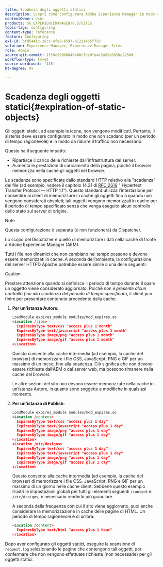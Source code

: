 ```yaml
---
title: Scadenza degli oggetti statici
description: Scopri come configurare Adobe Experience Manager in modo che gli oggetti statici non scadano (per un periodo di tempo ragionevole).
contentOwner: User
products: SG_EXPERIENCEMANAGER/6.5/SITES
topic-tags: configuring
content-type: reference
feature: Configuring
exl-id: bfd5441c-19cc-4fa8-b597-b1221465f75d
solution: Experience Manager, Experience Manager Sites
role: Admin
source-git-commit: 1f56c99980846400cfde8fa4e9a55e885bc2258d
workflow-type: tm+mt
source-wordcount: '416'
ht-degree: 0%

---
```


# Scadenza degli oggetti statici{#expiration-of-static-objects}

Gli oggetti statici, ad esempio le icone, non vengono modificati. Pertanto, il sistema deve essere configurato in modo che non scadano (per un periodo di tempo ragionevole) e in modo da ridurre il traffico non necessario.

Questo ha il seguente impatto:

* Ripartisce il carico delle richieste dall&#39;infrastruttura del server.
* Aumenta le prestazioni di caricamento della pagina, poiché il browser memorizza nella cache gli oggetti nel browser.

Le scadenze sono specificate dallo standard HTTP relativo alla &quot;scadenza&quot; dei file (ad esempio, vedere il capitolo 14.21 di [RFC 2616](https://www.ietf.org/rfc/rfc2616.txt) &quot; Hypertext Transfer Protocol — HTTP 1.1&quot;). Questo standard utilizza l’intestazione per consentire ai client di memorizzare in cache gli oggetti fino a quando non vengono considerati obsoleti; tali oggetti vengono memorizzati in cache per il periodo di tempo specificato senza che venga eseguito alcun controllo dello stato sul server di origine.

>[!NOTE]
>
>Questa configurazione è separata (e non funzionerà) da Dispatcher.
>
>Lo scopo del Dispatcher è quello di memorizzare i dati nella cache di fronte a Adobe Experience Manager (AEM).

Tutti i file non dinamici che non cambiano nel tempo possono e devono essere memorizzati in cache. A seconda dell’ambiente, la configurazione del server HTTPD Apache potrebbe essere simile a una delle seguenti:

>[!CAUTION]
>
>Prestare attenzione quando si definisce il periodo di tempo durante il quale un oggetto viene considerato aggiornato. Poiché *non è presente alcun controllo fino alla scadenza del periodo di tempo specificato*, il client può finire per presentare contenuto precedente dalla cache.

1. **Per un&#39;istanza Autore:**

   ```xml
   LoadModule expires_module modules/mod_expires.so
   <Location /libs>
     ExpiresByType text/css "access plus 1 month"
     ExpiresByType text/javascript "access plus 1 month"
     ExpiresByType image/png "access plus 1 month"
     ExpiresByType image/gif "access plus 1 month"
   </Location>
   ```

   Questo consente alla cache intermedia (ad esempio, la cache del browser) di memorizzare i file CSS, JavaScript, PNG e GIF per un massimo di un mese, fino alla scadenza. Ciò significa che non devono essere richieste dall’AEM o dal server web, ma possono rimanere nella cache del browser.

   Le altre sezioni del sito non devono essere memorizzate nella cache in un’istanza Autore, in quanto sono soggette a modifiche in qualsiasi momento.

1. **Per un&#39;istanza di Publish:**

   ```xml
   LoadModule expires_module modules/mod_expires.so
   <Location /content>
     ExpiresByType text/css "access plus 1 day"
     ExpiresByType text/javascript "access plus 1 day"
     ExpiresByType image/png "access plus 1 day"
     ExpiresByType image/gif "access plus 1 day"
   </Location>
   <Location /etc/designs>
     ExpiresByType text/css "access plus 1 day"
     ExpiresByType text/javascript "access plus 1 day"
     ExpiresByType image/png "access plus 1 day"
     ExpiresByType image/gif "access plus 1 day"
   </Location>
   ```

   Questo consente alla cache intermedia (ad esempio, la cache del browser) di memorizzare i file CSS, JavaScript, PNG e GIF per un massimo di un giorno nelle cache client. Sebbene questo esempio illustri le impostazioni globali per tutti gli elementi seguenti `/content` e `/etc/designs`, è necessario renderlo più granulare.

   A seconda della frequenza con cui il sito viene aggiornato, puoi anche considerare la memorizzazione in cache delle pagine di HTML. Un periodo di tempo ragionevole è di un’ora:

   ```xml
   <Location /content>
     ExpiresByType text/html "access plus 1 hour"
   </Location>
   ```

Dopo aver configurato gli oggetti statici, eseguire la scansione di `request.log` selezionando le pagine che contengono tali oggetti, per confermare che non vengono effettuate richieste (non necessarie) per gli oggetti statici.

